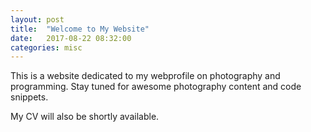 ```yaml
---
layout: post
title:  "Welcome to My Website"
date:   2017-08-22 08:32:00
categories: misc
---
```


This is a website dedicated to my webprofile on photography and programming. Stay tuned for awesome photography content and code snippets.

My CV will also be shortly available.
